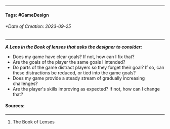 __________________________________________________________________________
#### **Tags:** #GameDesign 
###### *Date of Creation: 2023-09-25
__________________________________________________________________________

***A Lens in the Book of lenses that asks the designer to consider:***
- Does my game have clear goals? If not, how can I fix that?
- Are the goals of the player the same goals I intended?
- Do parts of the game distract players so they forget their goal? If so, can these distractions be reduced, or tied into the game goals?
- Does my game provide a steady stream of gradually increasing challenges?
- Are the player's skills improving as expected? If not, how can I change that?
#### Sources:
__________________________________________________________________________
1. The Book of Lenses